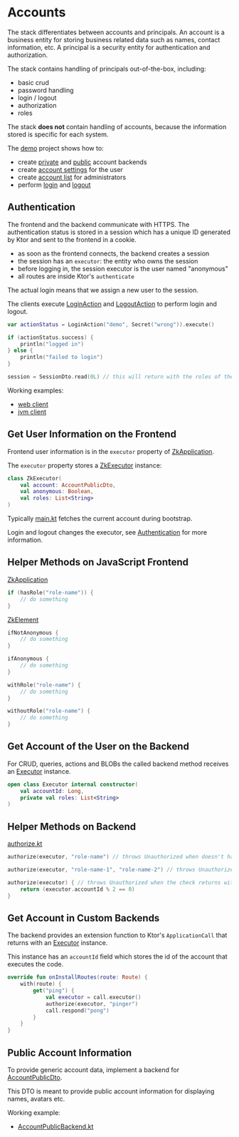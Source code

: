 # Accounts

The stack differentiates between accounts and principals. An account is a business entity for storing business related
data such as names, contact information, etc. A principal is a security entity for authentication and authorization.

The stack contains handling of principals out-of-the-box, including:

* basic crud
* password handling
* login / logout
* authorization
* roles

The stack **does not** contain handling of accounts, because the information stored is specific for each system.

The [demo](../demo/demo) project shows how to:

* create [private](../demo/demo/src/jvmMain/kotlin/zakadabar/demo/backend/account/AccountPrivateBackend.kt)
  and [public](../demo/demo/src/jvmMain/kotlin/zakadabar/demo/backend/account/AccountPublicBackend.kt) account backends
* create [account settings](../demo/demo/src/jsMain/kotlin/zakadabar/demo/frontend/pages/account/Form.kt) for the user
* create [account list](../demo/demo/src/jsMain/kotlin/zakadabar/demo/frontend/pages/account/Table.kt) for
  administrators
* perform [login](../demo/demo/src/jsMain/kotlin/zakadabar/demo/frontend/pages/misc/Login.kt)
  and [logout](../demo/demo/src/jsMain/kotlin/zakadabar/demo/frontend/SideBar.kt)

## Authentication

The frontend and the backend communicate with HTTPS. The authentication status is stored in a session which has a unique
ID generated by Ktor and sent to the frontend in a cookie.

* as soon as the frontend connects, the backend creates a session
* the session has an `executor`: the entity who owns the session
* before logging in, the session executor is the user named "anonymous"
* all routes are inside Ktor's `authenticate`

The actual login means that we assign a new user to the session.

The clients execute [LoginAction](../core/src/commonMain/kotlin/zakadabar/stack/data/builtin/LoginAction.kt) and
[LogoutAction](../core/src/commonMain/kotlin/zakadabar/stack/data/builtin/LogoutAction.kt) to perform login and logout.

```kotlin
var actionStatus = LoginAction("demo", Secret("wrong")).execute()

if (actionStatus.success) {
    println("logged in")
} else {
    println("failed to login")
}

session = SessionDto.read(0L) // this will return with the roles of the logged in user
```

Working examples:

* [web client](../demo/demo/src/jsMain/kotlin/zakadabar/demo/frontend/pages/misc/Login.kt)
* [jvm client](../demo/demo-jvm-client/src/jvmMain/kotlin/zakadabar/demo/frontend/Main.kt)

## Get User Information on the Frontend

Frontend user information is in the `executor` property
of [ZkApplication](../core/src/jsMain/kotlin/zakadabar/stack/frontend/application/ZkApplication.kt).

The `executor` property stores
a [ZkExecutor](../core/src/jsMain/kotlin/zakadabar/stack/frontend/application/ZkExecutor.kt) instance:

```kotlin
class ZkExecutor(
    val account: AccountPublicDto,
    val anonymous: Boolean,
    val roles: List<String>
)
```

Typically [main.kt](../demo/demo/src/jsMain/kotlin/main.kt) fetches the current account during bootstrap.

Login and logout changes the executor, see [Authentication](Authentication.md) for more information.

## Helper Methods on JavaScript Frontend

[ZkApplication](../core/src/jsMain/kotlin/zakadabar/stack/frontend/application/ZkApplication.kt)

```kotlin
if (hasRole("role-name")) {
    // do something
}
```

[ZkElement](../core/src/jsMain/kotlin/zakadabar/stack/frontend/builtin/ZkElement.kt)

```kotlin
ifNotAnonymous {
    // do something
}

ifAnonymous {
    // do something
}

withRole("role-name") {
    // do something
}

withoutRole("role-name") {
    // do something
}
```

## Get Account of the User on the Backend

For CRUD, queries, actions and BLOBs the called backend method receives
an [Executor](../core/src/jvmMain/kotlin/zakadabar/stack/util/Executor.kt)
instance.

```kotlin
open class Executor internal constructor(
    val accountId: Long,
    private val roles: List<String>
) 
```

## Helper Methods on Backend

[authorize.kt](../core/src/jvmMain/kotlin/zakadabar/stack/backend/authorize.kt)

```kotlin
authorize(executor, "role-name") // throws Unauthorized when doesn't have the role

authorize(executor, "role-name-1", "role-name-2") // throws Unauthorized when doesn't have at lease one of the roles

authorize(executor) { // throws Unauthorized when the check returns with false
    return (executor.accountId % 2 == 0)
}
```

## Get Account in Custom Backends

The backend provides an extension function to Ktor's `ApplicationCall` that returns with
an [Executor](../core/src/jvmMain/kotlin/zakadabar/stack/util/Executor.kt) instance.

This instance has an `accountId` field which stores the id of the account that executes the code.

```kotlin
override fun onInstallRoutes(route: Route) {
    with(route) {
        get("ping") {
            val executor = call.executor()
            authorize(executor, "pinger")
            call.respond("pong")
        }
    }
}
```

## Public Account Information

To provide generic account data, implement a backend
for [AccountPublicDto](../core/src/commonMain/kotlin/zakadabar/stack/data/builtin/AccountPublicDto.kt).

This DTO is meant to provide public account information for displaying names, avatars etc.

Working example:

* [AccountPublicBackend.kt](../demo/demo/src/jvmMain/kotlin/zakadabar/demo/backend/account/AccountPublicBackend.kt)